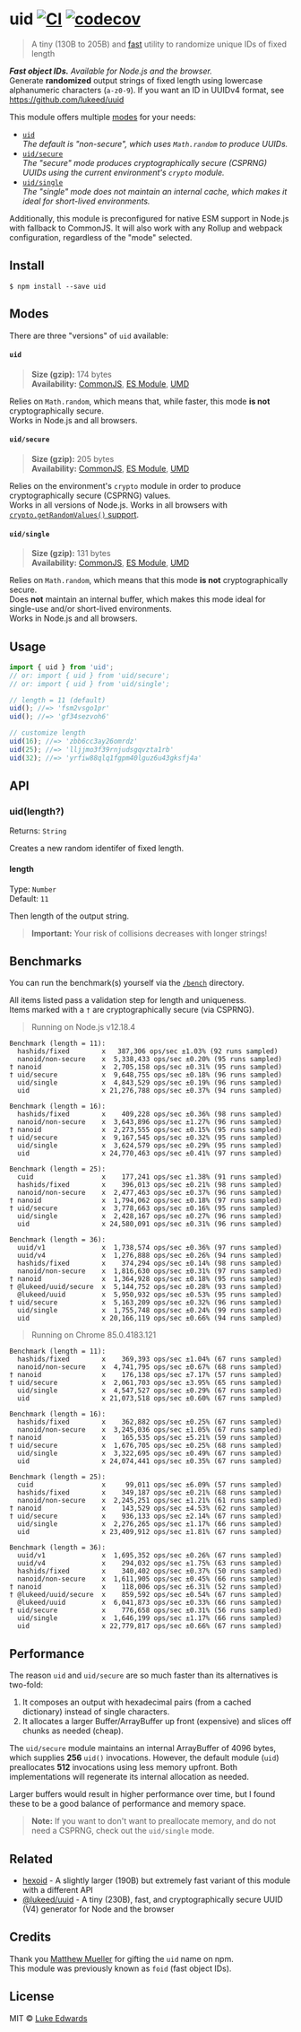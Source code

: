 # uid [![CI](https://github.com/lukeed/uid/workflows/CI/badge.svg)](https://github.com/lukeed/uid/actions) [![codecov](https://badgen.now.sh/codecov/c/github/lukeed/uid)](https://codecov.io/gh/lukeed/uid)

> A tiny (130B to 205B) and [fast](#benchmarks) utility to randomize unique IDs of fixed length

_**Fast object IDs.** Available for Node.js and the browser._<br>Generate **randomized** output strings of fixed length using lowercase alphanumeric characters (`a-z0-9`). If you want an ID in UUIDv4 format, see https://github.com/lukeed/uuid

This module offers multiple [modes](#modes) for your needs:

* [`uid`](#uid)<br>_The default is "non-secure", which uses `Math.random` to produce UUIDs._
* [`uid/secure`](#uidsecure)<br>_The "secure" mode produces cryptographically secure (CSPRNG) UUIDs using the current environment's `crypto` module._
* [`uid/single`](#uidsingle)<br>_The "single" mode does not maintain an internal cache, which makes it ideal for short-lived environments._

Additionally, this module is preconfigured for native ESM support in Node.js with fallback to CommonJS. It will also work with any Rollup and webpack configuration, regardless of the "mode" selected.

## Install

```
$ npm install --save uid
```

## Modes

There are three "versions" of `uid` available:

#### `uid`
> **Size (gzip):** 174 bytes<br>
> **Availability:** [CommonJS](https://unpkg.com/uid/dist/index.js), [ES Module](https://unpkg.com/uid/dist/index.mjs), [UMD](https://unpkg.com/uid/dist/index.min.js)

Relies on `Math.random`, which means that, while faster, this mode **is not** cryptographically secure. <br>Works in Node.js and all browsers.

#### `uid/secure`
> **Size (gzip):** 205 bytes<br>
> **Availability:** [CommonJS](https://unpkg.com/uid/secure/index.js), [ES Module](https://unpkg.com/uid/secure/index.mjs), [UMD](https://unpkg.com/uid/secure/index.min.js)

Relies on the environment's `crypto` module in order to produce cryptographically secure (CSPRNG) values. <br>Works in all versions of Node.js. Works in all browsers with [`crypto.getRandomValues()` support](https://caniuse.com/#feat=getrandomvalues).

#### `uid/single`
> **Size (gzip):** 131 bytes<br>
> **Availability:** [CommonJS](https://unpkg.com/uid/single/index.js), [ES Module](https://unpkg.com/uid/single/index.mjs), [UMD](https://unpkg.com/uid/single/index.min.js)

Relies on `Math.random`, which means that this mode **is not** cryptographically secure. <br>Does **not** maintain an internal buffer, which makes this mode ideal for single-use and/or short-lived environments. <br>Works in Node.js and all browsers.


## Usage

```js
import { uid } from 'uid';
// or: import { uid } from 'uid/secure';
// or: import { uid } from 'uid/single';

// length = 11 (default)
uid(); //=> 'fsm2vsgo1pr'
uid(); //=> 'gf34sezvoh6'

// customize length
uid(16); //=> 'zbb6cc3ay26omrdz'
uid(25); //=> 'lljjmo3f39rnjudsgqvzta1rb'
uid(32); //=> 'yrfiw88qlq1fgpm40lguz6u43gksfj4a'
```


## API

### uid(length?)
Returns: `String`

Creates a new random identifer of fixed length.

#### length
Type: `Number`<br>
Default: `11`

Then length of the output string.

> **Important:** Your risk of collisions decreases with longer strings!


## Benchmarks

You can run the benchmark(s) yourself via the [`/bench`](/bench) directory.

All items listed pass a validation step for length and uniqueness. <br>
Items marked with a `†` are cryptographically secure (via CSPRNG).


> Running on Node.js v12.18.4

```
Benchmark (length = 11):
  hashids/fixed        x   387,306 ops/sec ±1.03% (92 runs sampled)
  nanoid/non-secure    x  5,338,433 ops/sec ±0.20% (95 runs sampled)
† nanoid               x  2,705,158 ops/sec ±0.31% (95 runs sampled)
† uid/secure           x  9,648,755 ops/sec ±0.18% (96 runs sampled)
  uid/single           x  4,843,529 ops/sec ±0.19% (96 runs sampled)
  uid                  x 21,276,788 ops/sec ±0.37% (94 runs sampled)

Benchmark (length = 16):
  hashids/fixed        x    409,228 ops/sec ±0.36% (98 runs sampled)
  nanoid/non-secure    x  3,643,896 ops/sec ±1.27% (96 runs sampled)
† nanoid               x  2,273,555 ops/sec ±0.15% (95 runs sampled)
† uid/secure           x  9,167,545 ops/sec ±0.32% (95 runs sampled)
  uid/single           x  3,624,579 ops/sec ±0.29% (95 runs sampled)
  uid                  x 24,770,463 ops/sec ±0.41% (97 runs sampled)

Benchmark (length = 25):
  cuid                 x    177,241 ops/sec ±1.38% (91 runs sampled)
  hashids/fixed        x    396,013 ops/sec ±0.21% (98 runs sampled)
  nanoid/non-secure    x  2,477,463 ops/sec ±0.37% (96 runs sampled)
† nanoid               x  1,794,062 ops/sec ±0.18% (97 runs sampled)
† uid/secure           x  3,778,663 ops/sec ±0.16% (95 runs sampled)
  uid/single           x  2,428,167 ops/sec ±0.27% (96 runs sampled)
  uid                  x 24,580,091 ops/sec ±0.31% (96 runs sampled)

Benchmark (length = 36):
  uuid/v1              x  1,738,574 ops/sec ±0.36% (97 runs sampled)
  uuid/v4              x  1,276,888 ops/sec ±0.26% (94 runs sampled)
  hashids/fixed        x    374,294 ops/sec ±0.14% (98 runs sampled)
  nanoid/non-secure    x  1,816,630 ops/sec ±0.31% (97 runs sampled)
† nanoid               x  1,364,928 ops/sec ±0.18% (95 runs sampled)
† @lukeed/uuid/secure  x  5,144,752 ops/sec ±0.28% (93 runs sampled)
  @lukeed/uuid         x  5,950,932 ops/sec ±0.53% (95 runs sampled)
† uid/secure           x  5,163,209 ops/sec ±0.32% (96 runs sampled)
  uid/single           x  1,755,748 ops/sec ±0.24% (99 runs sampled)
  uid                  x 20,166,119 ops/sec ±0.66% (94 runs sampled)
```

> Running on Chrome 85.0.4183.121

```
Benchmark (length = 11):
  hashids/fixed        x    369,393 ops/sec ±1.04% (67 runs sampled)
  nanoid/non-secure    x  4,741,795 ops/sec ±0.67% (68 runs sampled)
† nanoid               x    176,138 ops/sec ±7.17% (57 runs sampled)
† uid/secure           x  2,061,703 ops/sec ±3.95% (65 runs sampled)
  uid/single           x  4,547,527 ops/sec ±0.29% (67 runs sampled)
  uid                  x 21,073,518 ops/sec ±0.60% (67 runs sampled)

Benchmark (length = 16):
  hashids/fixed        x    362,882 ops/sec ±0.25% (67 runs sampled)
  nanoid/non-secure    x  3,245,036 ops/sec ±1.05% (67 runs sampled)
† nanoid               x    165,535 ops/sec ±5.21% (59 runs sampled)
† uid/secure           x  1,676,705 ops/sec ±0.25% (68 runs sampled)
  uid/single           x  3,322,695 ops/sec ±0.49% (67 runs sampled)
  uid                  x 24,074,441 ops/sec ±0.35% (67 runs sampled)

Benchmark (length = 25):
  cuid                 x     99,011 ops/sec ±6.09% (57 runs sampled)
  hashids/fixed        x    349,187 ops/sec ±0.21% (68 runs sampled)
  nanoid/non-secure    x  2,245,251 ops/sec ±1.21% (61 runs sampled)
† nanoid               x    143,529 ops/sec ±4.53% (62 runs sampled)
† uid/secure           x    936,133 ops/sec ±2.14% (67 runs sampled)
  uid/single           x  2,276,265 ops/sec ±1.17% (66 runs sampled)
  uid                  x 23,409,912 ops/sec ±1.81% (67 runs sampled)

Benchmark (length = 36):
  uuid/v1              x  1,695,352 ops/sec ±0.26% (67 runs sampled)
  uuid/v4              x    294,032 ops/sec ±1.75% (63 runs sampled)
  hashids/fixed        x    340,402 ops/sec ±0.37% (50 runs sampled)
  nanoid/non-secure    x  1,611,905 ops/sec ±0.45% (66 runs sampled)
† nanoid               x    118,006 ops/sec ±6.31% (52 runs sampled)
† @lukeed/uuid/secure  x    859,592 ops/sec ±0.54% (67 runs sampled)
  @lukeed/uuid         x  6,041,873 ops/sec ±0.33% (66 runs sampled)
† uid/secure           x    776,658 ops/sec ±0.31% (56 runs sampled)
  uid/single           x  1,646,199 ops/sec ±1.17% (66 runs sampled)
  uid                  x 22,779,817 ops/sec ±0.66% (67 runs sampled)
```

## Performance

The reason `uid` and `uid/secure` are so much faster than its alternatives is two-fold:

1) It composes an output with hexadecimal pairs (from a cached dictionary) instead of single characters.
2) It allocates a larger Buffer/ArrayBuffer up front (expensive) and slices off chunks as needed (cheap).

The `uid/secure` module maintains an internal ArrayBuffer of 4096 bytes, which supplies **256** `uid()` invocations. However, the default module (`uid`) preallocates **512** invocations using less memory upfront. Both implementations will regenerate its internal allocation as needed.

Larger buffers would result in higher performance over time, but I found these to be a good balance of performance and memory space.

> **Note:** If you want to don't want to preallocate memory, and do not need a CSPRNG, check out the `uid/single` mode.


## Related

- [hexoid](https://github.com/lukeed/hexoid) - A slightly larger (190B) but extremely fast variant of this module with a different API
- [@lukeed/uuid](https://github.com/lukeed/uuid) - A tiny (230B), fast, and cryptographically secure UUID (V4) generator for Node and the browser

## Credits

Thank you [Matthew Mueller](https://github.com/matthewmueller) for gifting the `uid` name on npm.<br>
This module was previously known as `foid` (fast object IDs).

## License

MIT © [Luke Edwards](https://lukeed.com)
